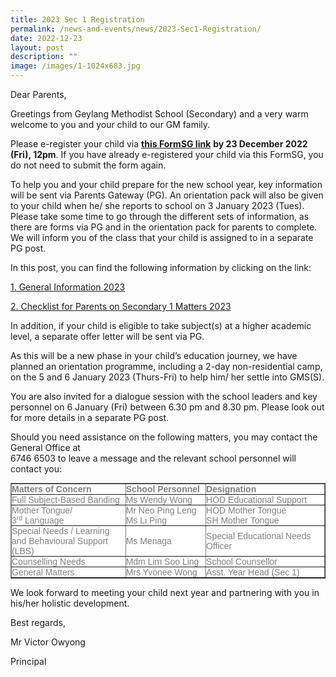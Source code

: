 ```yaml
---
title: 2023 Sec 1 Registration
permalink: /news-and-events/news/2023-Sec1-Registration/
date: 2022-12-23
layout: post
description: ""
image: /images/1-1024x683.jpg
---
```

Dear Parents,

Greetings from Geylang Methodist School (Secondary) and a very warm welcome to you and your child to our GM family.

Please e-register your child via [**this FormSG link**](https://form.gov.sg/5fc3b66120ab8400115f8dc2) **by 23 December 2022 (Fri), 12pm**. If you have already e-registered your child via this FormSG, you do not need to submit the form again.

To help you and your child prepare for the new school year, key information will be sent via Parents Gateway (PG). An orientation pack will also be given to your child when he/ she reports to school on 3 January 2023 (Tues). Please take some time to go through the different sets of information, as there are forms via PG and in the orientation pack for parents to complete. We will inform you of the class that your child is assigned to in a separate PG post.

In this post, you can find the following information by clicking on the link:

[1\. General Information 2023](https://geylangmethodistsec.moe.edu.sg/wp-content/uploads/2022/12/1.-General-Information-2023.pdf)

[2\. Checklist for Parents on Secondary 1 Matters 2023](https://geylangmethodistsec.moe.edu.sg/wp-content/uploads/2022/12/2.-Checklist-for-Parents-on-Secondary-1-Matters-2023.pdf)

In addition, if your child is eligible to take subject(s) at a higher academic level, a separate offer letter will be sent via PG.

As this will be a new phase in your child’s education journey, we have planned an orientation programme, including a 2-day non-residential camp, on the 5 and 6 January 2023 (Thurs-Fri) to help him/ her settle into GMS(S).

You are also invited for a dialogue session with the school leaders and key personnel on 6 January (Fri) between 6.30 pm and 8.30 pm. Please look out for more details in a separate PG post.

Should you need assistance on the following matters, you may contact the General Office at  
6746 6503 to leave a message and the relevant school personnel will contact you:

<table border="1" style="box-sizing: border-box; border-collapse: collapse; border-spacing: 0px; background-color: rgb(255, 255, 255); color: rgb(128, 128, 128); font-family: Helvetica, Verdana, Arial, sans-serif; font-size: 14px; font-style: normal; font-variant-ligatures: normal; font-variant-caps: normal; font-weight: 400; letter-spacing: normal; orphans: 2; text-align: start; text-transform: none; white-space: normal; widows: 2; word-spacing: 0px; -webkit-text-stroke-width: 0px; text-decoration-thickness: initial; text-decoration-style: initial; text-decoration-color: initial;"><tbody style="box-sizing: border-box;"><tr style="box-sizing: border-box;"><td width="228" style="box-sizing: border-box; padding: 0px;"><strong style="box-sizing: border-box; font-weight: bold;">Matters of Concern</strong></td><td width="156" style="box-sizing: border-box; padding: 0px;"><strong style="box-sizing: border-box; font-weight: bold;">School Personnel</strong></td><td width="240" style="box-sizing: border-box; padding: 0px;"><strong style="box-sizing: border-box; font-weight: bold;">Designation</strong></td></tr><tr style="box-sizing: border-box;"><td width="228" style="box-sizing: border-box; padding: 0px;">Full Subject-Based Banding</td><td width="156" style="box-sizing: border-box; padding: 0px;">Ms Wendy Wong</td><td width="240" style="box-sizing: border-box; padding: 0px;">HOD Educational Support</td></tr><tr style="box-sizing: border-box;"><td width="228" style="box-sizing: border-box; padding: 0px;">Mother Tongue/ 3<sup style="box-sizing: border-box; font-size: 10.5px; line-height: 0; position: relative; vertical-align: baseline; top: -0.5em;">rd</sup><span>&nbsp;</span>Language</td><td width="156" style="box-sizing: border-box; padding: 0px;">Mr Neo Ping Leng<br style="box-sizing: border-box;">Ms Li Ping</td><td width="240" style="box-sizing: border-box; padding: 0px;">HOD Mother Tongue<br style="box-sizing: border-box;">SH Mother Tongue</td></tr><tr style="box-sizing: border-box;"><td width="228" style="box-sizing: border-box; padding: 0px;">Special Needs / Learning and Behavioural Support (LBS)</td><td width="156" style="box-sizing: border-box; padding: 0px;">Ms Menaga</td><td width="240" style="box-sizing: border-box; padding: 0px;">Special Educational Needs Officer</td></tr><tr style="box-sizing: border-box;"><td width="228" style="box-sizing: border-box; padding: 0px;">Counselling Needs</td><td width="156" style="box-sizing: border-box; padding: 0px;">Mdm Lim Soo Ling</td><td width="240" style="box-sizing: border-box; padding: 0px;">School Counsellor</td></tr><tr style="box-sizing: border-box;"><td width="228" style="box-sizing: border-box; padding: 0px;">General Matters</td><td width="156" style="box-sizing: border-box; padding: 0px;">Mrs Yvonee Wong</td><td width="240" style="box-sizing: border-box; padding: 0px;">Asst. Year Head (Sec 1)</td></tr></tbody></table>

We look forward to meeting your child next year and partnering with you in his/her holistic development.

Best regards,

Mr Victor Owyong

Principal